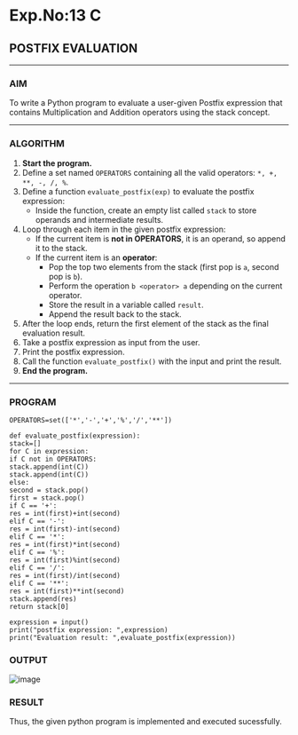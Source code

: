 # Exp.No:13 C  
## POSTFIX EVALUATION

---

### AIM  
To write a Python program to evaluate a user-given Postfix expression that contains Multiplication and Addition operators using the stack concept.

---

### ALGORITHM

1. **Start the program.**
2. Define a set named `OPERATORS` containing all the valid operators: `*, +, **, -, /, %`.
3. Define a function `evaluate_postfix(exp)` to evaluate the postfix expression:
   - Inside the function, create an empty list called `stack` to store operands and intermediate results.
4. Loop through each item in the given postfix expression:
   - If the current item is **not in OPERATORS**, it is an operand, so append it to the stack.
   - If the current item is an **operator**:
     - Pop the top two elements from the stack (first pop is `a`, second pop is `b`).
     - Perform the operation `b <operator> a` depending on the current operator.
     - Store the result in a variable called `result`.
     - Append the result back to the stack.
5. After the loop ends, return the first element of the stack as the final evaluation result.
6. Take a postfix expression as input from the user.
7. Print the postfix expression.
8. Call the function `evaluate_postfix()` with the input and print the result.
9. **End the program.**

---

### PROGRAM

```
OPERATORS=set(['*','-','+','%','/','**'])

def evaluate_postfix(expression):
stack=[]
for C in expression:
if C not in OPERATORS:
stack.append(int(C))
stack.append(int(C))
else:
second = stack.pop()
first = stack.pop()
if C == '+':
res = int(first)+int(second)
elif C == '-':
res = int(first)-int(second)
elif C == '*':
res = int(first)*int(second)
elif C == '%':
res = int(first)%int(second)
elif C == '/':
res = int(first)/int(second)
elif C == '**':
res = int(first)**int(second)
stack.append(res)
return stack[0]

expression = input()
print("postfix expression: ",expression)
print("Evaluation result: ",evaluate_postfix(expression))

```

### OUTPUT
![image](https://github.com/user-attachments/assets/638e015c-bf15-4c34-a884-89bbd20f17e6)


### RESULT
Thus, the given python program is implemented and executed sucessfully.
